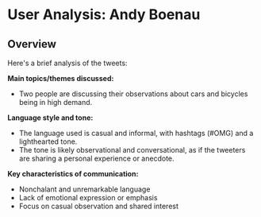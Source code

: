 # User Analysis: Andy Boenau

## Overview

Here's a brief analysis of the tweets:

**Main topics/themes discussed:**

* Two people are discussing their observations about cars and bicycles being in high demand.

**Language style and tone:**

* The language used is casual and informal, with hashtags (#OMG) and a lighthearted tone.
* The tone is likely observational and conversational, as if the tweeters are sharing a personal experience or anecdote.

**Key characteristics of communication:**

* Nonchalant and unremarkable language
* Lack of emotional expression or emphasis
* Focus on casual observation and shared interest